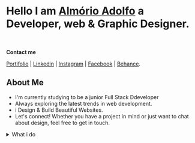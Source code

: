 # Hello I am [Almório Adolfo](https://almorio.github.io/my-portifolio/) a Developer, web & Graphic Designer.

<br>

**Contact me**

[Portifolio](https://almorio.github.io/my-portifolio/) | [Linkedin](https://www.linkedin.com/in/almorio-adolfo/) | [Instagram](https://www.instagram.com/almorioadolfo/) | [Facebook](https://web.facebook.com/profile.php?id=100091277516658) | [Behance](https://www.behance.net/almorioadolfo01).

## About Me

- I'm currently studying to be a junior Full Stack Ddeveloper
- Always exploring the latest trends in web development.
- i Design & Build Beautiful Websites.
- Let's connect! Whether you have a project in mind or just want to chat about design, feel free to get in touch.

<details>

<summary>What i do</summary>

<details>
<summary>Content Creation</summary>

- Content creation about design tips for daily posts [tasbizz.Graphic](https://web.facebook.com/profile.php?id=61556161880230).
</details>

<details> 
  <summary>Design</summary>

- Crafting visual designs and user experiences in [Figma](https://www.figma.com/).
- Checkout my design on [Behance](https://www.behance.net/almorioadolfo01).
</details>
<details> 
<summary>Techy Tools</summary>

**Frontend:** `HTML`, `CSS`, `JavaScript`,
**Backend** `Node.js`.
**Design:** `Adobe`, `Figma`, `Canva`
**Tools:** `git`, `VSCode`, `Notion`, `EdrawMind`

</details>
</details>
